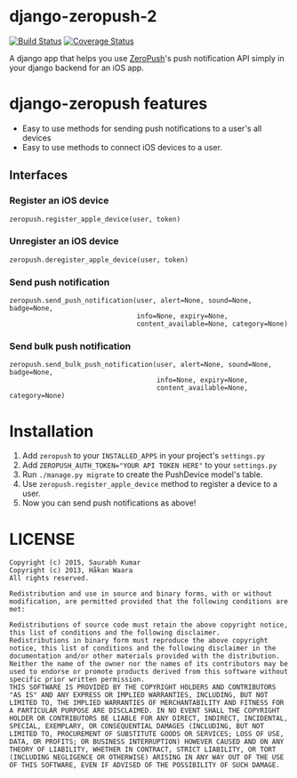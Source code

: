 django-zeropush-2
=================

[![Build Status](https://travis-ci.org/theskumar/django-zeropush-reflux.svg)](https://travis-ci.org/theskumar/django-zeropush-reflux) [![Coverage Status](https://coveralls.io/repos/theskumar/django-zeropush-reflux/badge.svg)](https://coveralls.io/r/theskumar/django-zeropush-reflux)

A django app that helps you use [ZeroPush](http://zeropush.com)'s push notification API simply in your django backend for an iOS app.

# django-zeropush features

- Easy to use methods for sending push notifications to a user's all devices 
- Easy to use methods to connect iOS devices to a user.

## Interfaces

### Register an iOS device

```
zeropush.register_apple_device(user, token)
```

### Unregister an iOS device

```
zeropush.deregister_apple_device(user, token)
```

### Send push notification

```
zeropush.send_push_notification(user, alert=None, sound=None, badge=None,
                                info=None, expiry=None, 
                                content_available=None, category=None) 
```

### Send bulk push notification

```
zeropush.send_bulk_push_notification(user, alert=None, sound=None, badge=None,
                                     info=None, expiry=None, 
                                     content_available=None, category=None) 
```

# Installation

1. Add `zeropush` to your `INSTALLED_APPS` in your project's `settings.py`
2. Add `ZEROPUSH_AUTH_TOKEN="YOUR API TOKEN HERE"` to your `settings.py`
3. Run `./manage.py migrate` to create the PushDevice model's table.
4. Use `zeropush.register_apple_device` method to register a device to a user.
5. Now you can send push notifications as above!


# LICENSE

```
Copyright (c) 2015, Saurabh Kumar
Copyright (c) 2013, Håkan Waara
All rights reserved.

Redistribution and use in source and binary forms, with or without modification, are permitted provided that the following conditions are met:

Redistributions of source code must retain the above copyright notice, this list of conditions and the following disclaimer.
Redistributions in binary form must reproduce the above copyright notice, this list of conditions and the following disclaimer in the documentation and/or other materials provided with the distribution.
Neither the name of the owner nor the names of its contributors may be used to endorse or promote products derived from this software without specific prior written permission.
THIS SOFTWARE IS PROVIDED BY THE COPYRIGHT HOLDERS AND CONTRIBUTORS "AS IS" AND ANY EXPRESS OR IMPLIED WARRANTIES, INCLUDING, BUT NOT LIMITED TO, THE IMPLIED WARRANTIES OF MERCHANTABILITY AND FITNESS FOR A PARTICULAR PURPOSE ARE DISCLAIMED. IN NO EVENT SHALL THE COPYRIGHT HOLDER OR CONTRIBUTORS BE LIABLE FOR ANY DIRECT, INDIRECT, INCIDENTAL, SPECIAL, EXEMPLARY, OR CONSEQUENTIAL DAMAGES (INCLUDING, BUT NOT LIMITED TO, PROCUREMENT OF SUBSTITUTE GOODS OR SERVICES; LOSS OF USE, DATA, OR PROFITS; OR BUSINESS INTERRUPTION) HOWEVER CAUSED AND ON ANY THEORY OF LIABILITY, WHETHER IN CONTRACT, STRICT LIABILITY, OR TORT (INCLUDING NEGLIGENCE OR OTHERWISE) ARISING IN ANY WAY OUT OF THE USE OF THIS SOFTWARE, EVEN IF ADVISED OF THE POSSIBILITY OF SUCH DAMAGE.
```
